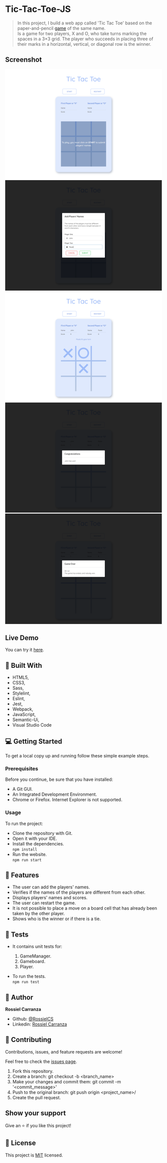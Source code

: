 # Tic-Tac-Toe-JS

> In this project, I build a web app called 'Tic Tac Toe' based on the paper-and-pencil [game](https://en.wikipedia.org/wiki/Tic-tac-toe) of the same name.   
Is a game for two players, X and O, who take turns marking the spaces in a 3×3 grid. The player who succeeds in placing three of their marks in a horizontal, vertical, or diagonal row is the winner.

## Screenshot
<img src="src\assets\images\tic-tac-toe00.png" alt="screenshot"/>
<img src="src\assets\images\tic-tac-toe01.png" alt="screenshot"/>
<img src="src\assets\images\tic-tac-toe02.png" alt="screenshot"/>
<img src="src\assets\images\tic-tac-toe03.png" alt="screenshot"/>
<img src="src\assets\images\tic-tac-toe04.png" alt="screenshot"/>

## Live Demo

You can try it [here](https://rossielcs.github.io/Tic-Tac-Toe-JS/).

## :hammer:  Built With

- HTML5,
- CSS3,
- Sass,
- Stylelint,
- Eslint,
- Jest,
- Webpack,
- JavaScript,
- Semantic-Ui,
- Visual Studio Code


## :computer: Getting Started

To get a local copy up and running follow these simple example steps.

### Prerequisites
Before you continue, be sure that you have installed:

- A Git GUI.
- An Integrated Development Environment.
- Chrome or Firefox. Internet Explorer is not supported. 

### Usage
To run the project:

- Clone the repository with Git.
- Open it with your IDE.
- Install the dependencies.  
`npm install`
- Run the website.   
`npm run start`

## :gem:  Features
* The user can add the players' names.
* Verifies if the names of the players are different from each other.
* Displays players' names and scores.
* The user can restart the game.
* It is not possible to place a move on a board cell that has already been taken by the other player.
* Shows who is the winner or if there is a tie.

## :memo: Tests
- It contains unit tests for:
  1. GameManager.
  2. Gameboard.
  3. Player.

- To run the tests.   
`npm run test`


## :woman:  Author

**Rossiel Carranza**

- Github: [@RossielCS](https://github.com/RossielCS)
- Linkedin: [Rossiel Carranza](https://www.linkedin.com/in/rossiel-carranza/)

## 🤝 Contributing

Contributions, issues, and feature requests are welcome!

Feel free to check the [issues page](issues/).

1. Fork this repository.
2. Create a branch: git checkout -b <branch_name>
3. Make your changes and commit them: git commit -m '<commit_message>'
4. Push to the original branch: git push origin <project_name>/<location>
5. Create the pull request.

## Show your support

Give an ⭐️ if you like this project!

## 📝  License

This project is [MIT](lic.url) licensed.
